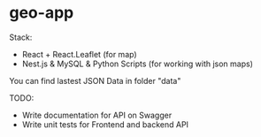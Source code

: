 # geo-app
Stack:
- React + React.Leaflet (for map)
- Nest.js & MySQL & Python Scripts (for working with json maps)

You can find lastest JSON Data in folder "data"


TODO:
- Write documentation for API on Swagger
- Write unit tests for Frontend and backend API
